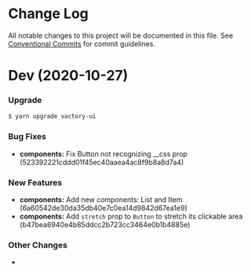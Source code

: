 # Change Log

All notable changes to this project will be documented in this file.
See [Conventional Commits](https://conventionalcommits.org) for commit guidelines.

# Dev (2020-10-27)

### Upgrade

```bash
$ yarn upgrade vactory-ui
```

### Bug Fixes

* **components:** Fix Button not recognizing __css prop (523392221cddd01f45ec40aaea4ac8f9b8a8d7a4)

### New Features

* **components:** Add new components: List and Item (6a60542de30da35db40e7c0ea14d9842d67ea1e9)
* **components:** Add `stretch` prop to `Button` to stretch its clickable area (b47bea6940e4b85ddcc2b723cc3464e0b1b4885e)

### Other Changes

 -

